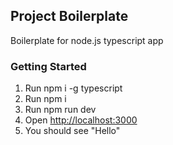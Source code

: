 ## Project Boilerplate

Boilerplate for node.js typescript app

### Getting Started

1. Run npm i -g typescript
2. Run npm i
3. Run npm run dev
4. Open [http://localhost:3000](http://localhost:3000)
5. You should see "Hello"
